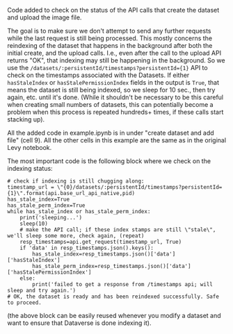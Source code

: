 Code added to check on the status of the API calls that create the dataset and upload the image file.

The goal is to make sure we don't attempt to send any further requests while the last request is still being processed. This mostly concerns the reindexing of the dataset that happens in the background after both the initial create, and the upload calls. I.e., even after the call to the upload API returns "OK", that indexing may still be happening in the background. So we use the `/datasets/:persistentId/timestamps?persistentId={1}` API to check on the timestamps associated with the Datasets. If either `hasStaleIndex` or `hasStalePermissionIndex` fields in the output is `True`, that means the dataset is still being indexed, so we sleep for 10 sec., then try again, etc. until it's done. (While it shouldn't be necessary to be this careful when creating small numbers of datasets, this can potentially become a problem when this process is repeated hundreds+ times, if these calls start stacking up).

All the added code in example.ipynb is in under "create dataset and add file" (cell 9). All the other cells in this example are the same as in the original Levy notebook.

The most important code is the following block where we check on the indexing status:

```
# check if indexing is still chugging along:
timestamp_url = \"{0}/datasets/:persistentId/timestamps?persistentId={1}\".format(api.base_url_api_native,pid)
has_stale_index=True
has_stale_perm_index=True
while has_stale_index or has_stale_perm_index:
    print('sleeping...')
    sleep(10)
    # make the API call; if these index stamps are still \"stale\", we'll sleep some more, check again, (repeat)
    resp_timestamps=api.get_request(timestamp_url, True)
    if 'data' in resp_timestamps.json().keys():
        has_stale_index=resp_timestamps.json()['data']['hasStaleIndex']
        has_stale_perm_index=resp_timestamps.json()['data']['hasStalePermissionIndex']
    else:
        print('failed to get a response from /timestamps api; will sleep and try again.')
# OK, the dataset is ready and has been reindexed successfully. Safe to proceed.
```

(the above block can be easily reused whenever you modify a dataset and want to ensure that Dataverse is done indexing it).



